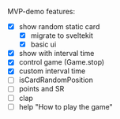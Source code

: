 MVP-demo features:
- [x] show random static card
  - [x] migrate to sveltekit
  - [x] basic ui
- [x] show with interval time
- [x] control game (Game.stop)
- [x] custom interval time
- [ ] isCardRandomPosition
- [ ] points and SR
- [ ] clap
- [ ] help "How to play the game"